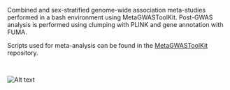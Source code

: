 Combined and sex-stratified genome-wide association meta-studies performed in a bash environment using  MetaGWASToolKit. Post-GWAS analysis is performed using clumping with PLINK and gene annotation with FUMA. 

Scripts used for meta-analysis can be found in the [MetaGWASToolKit](https://github.com/swvanderlaan/MetaGWASToolKit.git) repository.

<br>

![Alt text](https://github.com/xEmz/Avans-files/blob/9d52a2af6d63e27dfbadc65b587d69f7eccc266c/cIMT-meta.drawio.png)

</br>
